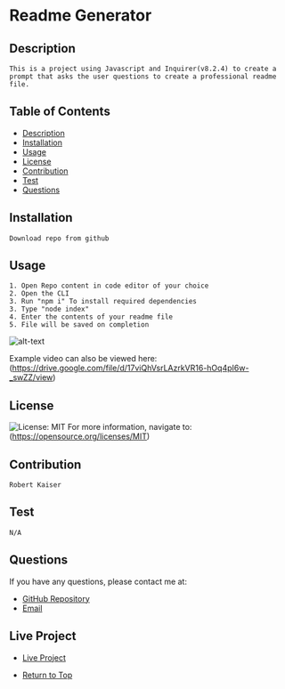# Readme Generator

## Description

```
This is a project using Javascript and Inquirer(v8.2.4) to create a prompt that asks the user questions to create a professional readme file.
```

## Table of Contents

- [Description](#description)
- [Installation](#installation)
- [Usage](#usage)
- [License](#license)
- [Contribution](#contribution)
- [Test](#test)
- [Questions](#questions)

## Installation

```
Download repo from github
```

## Usage

```
1. Open Repo content in code editor of your choice
2. Open the CLI
3. Run "npm i" To install required dependencies
3. Type "node index"
4. Enter the contents of your readme file
5. File will be saved on completion
```

![alt-text](./assets/preview.gif)

Example video can also be viewed here: (https://drive.google.com/file/d/17viQhVsrLAzrkVR16-hOq4pI6w-_swZZ/view)

## License

![License: MIT](https://img.shields.io/badge/License-MIT-yellow.svg) For more information, navigate to: (https://opensource.org/licenses/MIT)

## Contribution

```
Robert Kaiser
```

## Test

```
N/A
```

## Questions

If you have any questions, please contact me at:

- [GitHub Repository](https://robkaiser97.github.io/)
- [Email](mailto:kaiserrobert1997@gmail.com)

## Live Project

- [Live Project](https://robkaiser97.github.io/Readme_Markdown_Generator/)

- [Return to Top](#description)
